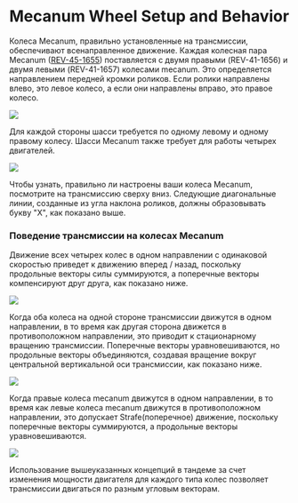 # Mecanum Wheel Setup and Behavior

Колеса Mecanum, правильно установленные на трансмиссии, обеспечивают всенаправленное движение. Каждая колесная пара Mecanum ([REV-45-1655](https://www.revrobotics.com/rev-45-1655/)) поставляется с двумя правыми (REV-41-1656) и двумя левыми (REV-41-1657) колесами mecanum. Это определяется направлением передней кромки роликов. Если ролики направлены влево, это левое колесо, а если они направлены вправо, это правое колесо.

![](https://2589213514-files.gitbook.io/\~/files/v0/b/gitbook-legacy-files/o/assets%2F-M5yw0n8IneF5-9ybLjT%2F-MEdFLXTiGafr6U3r\_25%2F-MEdOvGHyh9ZFSpewGH\_%2Fview%204.svg?alt=media\&token=af5e84d5-96f5-458a-b8f5-b73c7075eb97)

Для каждой стороны шасси требуется по одному левому и одному правому колесу. Шасси Mecanum также требует для работы четырех двигателей.‌

![](https://2589213514-files.gitbook.io/\~/files/v0/b/gitbook-legacy-files/o/assets%2F-M5yw0n8IneF5-9ybLjT%2F-MGAlk3hA20qNrkaOKFl%2F-MGEhbw8k2D2JwY4u7qV%2FMVD\_Top%20-%20Arrows\_GB.svg?alt=media\&token=f4ef8a55-e246-4df0-8c6b-279ea88b5fa5)

Чтобы узнать, правильно ли настроены ваши колеса Mecanum, посмотрите на трансмиссию сверху вниз. Следующие диагональные линии, созданные из угла наклона роликов, должны образовывать букву "X", как показано выше.

### Поведение трансмиссии на колесах Mecanum

Движение всех четырех колес в одном направлении с одинаковой скоростью приведет к движению вперед / назад, поскольку продольные векторы силы суммируются, а поперечные векторы компенсируют друг друга, как показано ниже.

![](https://2589213514-files.gitbook.io/\~/files/v0/b/gitbook-legacy-files/o/assets%2F-M5yw0n8IneF5-9ybLjT%2F-MGAlk3hA20qNrkaOKFl%2F-MGElkhKXVl-5E9PyleO%2FMVD\_Forward\_Reverse\_GB%20REDo.svg?alt=media\&token=40fe8463-8f23-4136-a639-99bf049a1577)

Когда оба колеса на одной стороне трансмиссии движутся в одном направлении, в то время как другая сторона движется в противоположном направлении, это приводит к стационарному вращению трансмиссии. Поперечные векторы уравновешиваются, но продольные векторы объединяются, создавая вращение вокруг центральной вертикальной оси трансмиссии, как показано ниже.

![](https://2589213514-files.gitbook.io/\~/files/v0/b/gitbook-legacy-files/o/assets%2F-M5yw0n8IneF5-9ybLjT%2F-MGAlk3hA20qNrkaOKFl%2F-MGElp8x9TzAzBG5F\_NH%2FMVD\_Spin\_GB%20Redo.svg?alt=media\&token=6877456d-f1c9-4ec9-af3d-e1582c81abe2)

Когда правые колеса mecanum движутся в одном направлении, в то время как левые колеса mecanum движутся в противоположном направлении, это допускает Strafe(поперечное) движение, поскольку поперечные векторы суммируются, а продольные векторы уравновешиваются.

![](https://2589213514-files.gitbook.io/\~/files/v0/b/gitbook-legacy-files/o/assets%2F-M5yw0n8IneF5-9ybLjT%2F-MGAlk3hA20qNrkaOKFl%2F-MGEo9JBskv1dec5kwjH%2FMVD\_Strafe\_GB%20Redo.svg?alt=media\&token=f5bd20a9-662a-4489-9791-6c3227f2ab63)

Использование вышеуказанных концепций в тандеме за счет изменения мощности двигателя для каждого типа колес позволяет трансмиссии двигаться по разным угловым векторам.

<figure><img src="https://2589213514-files.gitbook.io/~/files/v0/b/gitbook-legacy-files/o/assets%2F-M5yw0n8IneF5-9ybLjT%2F-MGEuHO5rL_qf6RIPAes%2F-MGEy5xLE0nUJxvnvdtc%2FMVD_Vector_GB%20redo.svg?alt=media&#x26;token=d793e5b0-2c99-4929-b220-7781c66d54c2" alt=""><figcaption></figcaption></figure>
